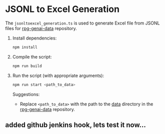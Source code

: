 # JSONL to Excel Generation

The `jsonltoexcel_generation.ts` is used to generate Excel file from JSONL files for [rpg-genai-data](https://github.com/AIforIBMi/rpg-genai-data) repository.

1. Install dependencies:
    ```sh
    npm install
    ```

2. Compile the script:
    ```sh
    npm run build
    ```

3. Run the script (with appropriate arguments):
    ```sh
    npm run start <path_to_data>
    ```
    
    Suggestions: 
    * Replace `<path_to_data>` with the path to the [data](https://github.com/AIforIBMi/rpg-genai-data/tree/main/data) directory in the [rpg-genai-data](https://github.com/AIforIBMi/rpg-genai-data) repository.

## added github jenkins hook, lets test it now...